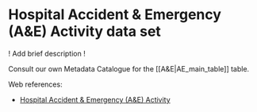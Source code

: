 # Hospital Accident & Emergency (A&E) Activity data set

! Add brief description !

Consult our own Metadata Catalogue for the [[A&E|AE_main_table]] table.

Web references:

*  [Hospital Accident & Emergency (A&E) Activity](https://digital.nhs.uk/data-and-information/publications/statistical/hospital-accident--emergency-activity)
